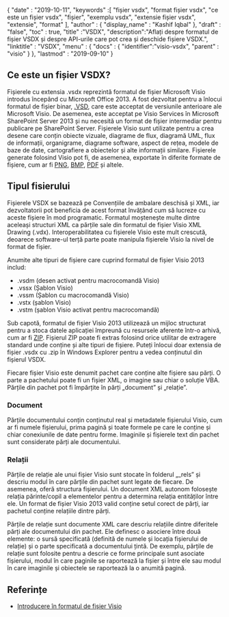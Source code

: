 {
  "date" : "2019-10-11",
  "keywords" :[ "fișier vsdx", "format fișier vsdx", "ce este un fișier vsdx", "fișier", "exemplu vsdx", "extensie fișier vsdx", "extensie", "format" ],
  "author" : {
    "display_name" : "Kashif Iqbal"
},
  "draft" : "false",
  "toc" : true,
  "title" :"VSDX",
  "description":"Aflați despre formatul de fișier VSDX și despre API-urile care pot crea și deschide fișiere VSDX.",
  "linktitle" : "VSDX",
  "menu" : {
    "docs" : {
	"identifier":"visio-vsdx",
      "parent" : "visio"
}
},
  "lastmod" : "2019-09-10"
}

## Ce este un fișier VSDX?

Fișierele cu extensia .vsdx reprezintă formatul de fișier Microsoft Visio introdus începând cu Microsoft Office 2013. A fost dezvoltat pentru a înlocui formatul de fișier binar, [.VSD](/ro/visio/vsd/), care este acceptat de versiunile anterioare ale Microsoft Visio. De asemenea, este acceptat pe Visio Services în Microsoft SharePoint Server 2013 și nu necesită un format de fișier intermediar pentru publicare pe SharePoint Server. Fișierele Visio sunt utilizate pentru a crea desene care conțin obiecte vizuale, diagrame de flux, diagramă UML, flux de informații, organigrame, diagrame software, aspect de rețea, modele de baze de date, cartografiere a obiectelor și alte informații similare. Fișierele generate folosind Visio pot fi, de asemenea, exportate în diferite formate de fișiere, cum ar fi [PNG](/ro/image/png/), [BMP](/ro/image/bmp/), [PDF](/ro/pdf/) și altele.

## Tipul fisierului ##

Fișierele VSDX se bazează pe Convențiile de ambalare deschisă și XML, iar dezvoltatorii pot beneficia de acest format învățând cum să lucreze cu aceste fișiere în mod programatic. Formatul moștenește multe dintre aceleași structuri XML ca părțile sale din formatul de fișier Visio XML Drawing (.vdx). Interoperabilitatea cu fișierele Visio este mult crescută, deoarece software-ul terță parte poate manipula fișierele Visio la nivel de format de fișier.

Anumite alte tipuri de fișiere care cuprind formatul de fișier Visio 2013 includ:

* .vsdm (desen activat pentru macrocomandă Visio)
* .vssx (Șablon Visio)
* .vssm (Șablon cu macrocomandă Visio)
* .vstx (șablon Visio)
* .vstm (șablon Visio activat pentru macrocomandă)

Sub capotă, formatul de fișier Visio 2013 utilizează un mijloc structurat pentru a stoca datele aplicației împreună cu resursele aferente într-o arhivă, cum ar fi [ZIP](/ro/compression/zip/). Fișierul ZIP poate fi extras folosind orice utilitar de extragere standard unde conține și alte tipuri de fișiere. Puteți înlocui doar extensia de fișier .vsdx cu .zip în Windows Explorer pentru a vedea conținutul din fișierul VSDX.

Fiecare fișier Visio este denumit pachet care conține alte fișiere sau părți. O parte a pachetului poate fi un fișier XML, o imagine sau chiar o soluție VBA. Părțile din pachet pot fi împărțite în părți „document” și „relație”.

### Document ###

Părțile documentului conțin conținutul real și metadatele fișierului Visio, cum ar fi numele fișierului, prima pagină și toate formele pe care le conține și chiar conexiunile de date pentru forme. Imaginile și fișierele text din pachet sunt considerate părți ale documentului.

### Relații ###

Părțile de relație ale unui fișier Visio sunt stocate în folderul „\_rels” și descriu modul în care părțile din pachet sunt legate de fiecare. De asemenea, oferă structura fișierului. Un document XML autonom folosește relația părinte/copil a elementelor pentru a determina relația entităților între ele. Un format de fișier Visio 2013 valid conține setul corect de părți, iar pachetul conține relațiile dintre părți.

Părțile de relație sunt documente XML care descriu relațiile dintre diferitele părți ale documentului din pachet. Ele definesc o asociere între două elemente: o sursă specificată (definită de numele și locația fișierului de relație) și o parte specificată a documentului țintă. De exemplu, părțile de relație sunt folosite pentru a descrie ce forme principale sunt asociate fișierului, modul în care paginile se raportează la fișier și între ele sau modul în care imaginile și obiectele se raportează la o anumită pagină.

## Referințe ##

* [Introducere în formatul de fișier Visio](https://learn.microsoft.com/en-us/office/client-developer/visio/introduction-to-the-visio-file-formatvsdx)

